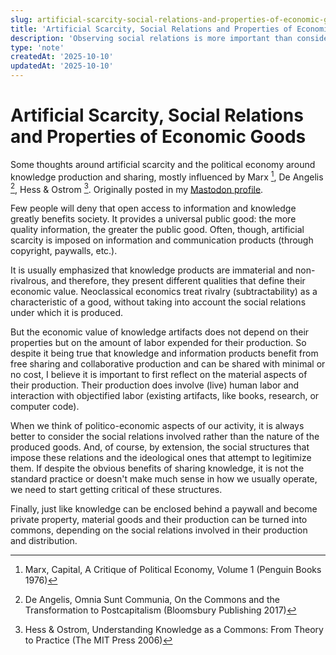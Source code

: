 ```yaml
---
slug: artificial-scarcity-social-relations-and-properties-of-economic-goods
title: 'Artificial Scarcity, Social Relations and Properties of Economic Goods'
description: 'Observing social relations is more important than considering the nature of economic goods when trying to theorize artificial scarcity of knowledge.'
type: 'note'
createdAt: '2025-10-10'
updatedAt: '2025-10-10'
---
```


# Artificial Scarcity, Social Relations and Properties of Economic Goods

Some thoughts around artificial scarcity and the political economy around knowledge production and sharing, mostly influenced by Marx [^1], De Angelis [^2], Hess & Ostrom [^3]. Originally posted in my [Mastodon profile](https://social.coop/@aris/109344549627655388 'Mastodon profile').

Few people will deny that open access to information and knowledge greatly benefits society. It provides a universal public good: the more quality information, the greater the public good. Often, though, artificial scarcity is imposed on information and communication products (through copyright, paywalls, etc.).

It is usually emphasized that knowledge products are immaterial and non-rivalrous, and therefore, they present different qualities that define their economic value. Neoclassical economics treat rivalry (subtractability) as a characteristic of a good, without taking into account the social relations under which it is produced.

But the economic value of knowledge artifacts does not depend on their properties but on the amount of labor expended for their production. So despite it being true that knowledge and information products benefit from free sharing and collaborative production and can be shared with minimal or no cost, I believe it is important to first reflect on the material aspects of their production. Their production does involve (live) human labor and interaction with objectified labor (existing artifacts, like books, research, or computer code).

When we think of politico-economic aspects of our activity, it is always better to consider the social relations involved rather than the nature of the produced goods. And, of course, by extension, the social structures that impose these relations and the ideological ones that attempt to legitimize them. If despite the obvious benefits of sharing knowledge, it is not the standard practice or doesn't make much sense in how we usually operate, we need to start getting critical of these structures.

Finally, just like knowledge can be enclosed behind a paywall and become private property, material goods and their production can be turned into commons, depending on the social relations involved in their production and distribution.

[^1]: Marx, Capital, A Critique of Political Economy, Volume 1 (Penguin Books 1976)

[^2]: De Angelis, Omnia Sunt Communia, On the Commons and the Transformation to Postcapitalism (Bloomsbury Publishing 2017)

[^3]: Hess & Ostrom, Understanding Knowledge as a Commons: From Theory to Practice (The MIT Press 2006)

